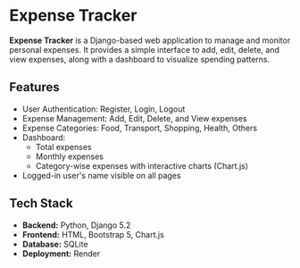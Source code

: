 # Expense Tracker

**Expense Tracker** is a Django-based web application to manage and monitor personal expenses. It provides a simple interface to add, edit, delete, and view expenses, along with a dashboard to visualize spending patterns.

## Features

- User Authentication: Register, Login, Logout  
- Expense Management: Add, Edit, Delete, and View expenses  
- Expense Categories: Food, Transport, Shopping, Health, Others  
- Dashboard:
  - Total expenses  
  - Monthly expenses  
  - Category-wise expenses with interactive charts (Chart.js)  
- Logged-in user's name visible on all pages  

## Tech Stack

- **Backend:** Python, Django 5.2  
- **Frontend:** HTML, Bootstrap 5, Chart.js  
- **Database:** SQLite
- **Deployment:** Render  
